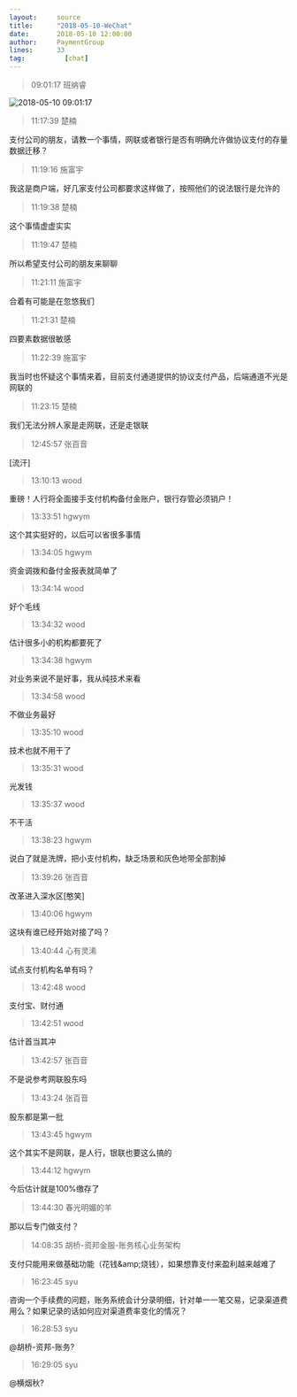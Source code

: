 ```yaml
---
layout:     source 
title:      "2018-05-10-WeChat"
date:       2018-05-10 12:00:00
author:     PaymentGroup
lines:      33 
tag:		  [chat]
---
```

> 09:01:17  班纳睿  
   
![2018-05-10 09:01:17](http://static.cocolian.org/img/20180510_090117.png) 
   
> 11:17:39  楚楠  
   
支付公司的朋友，请教一个事情，网联或者银行是否有明确允许做协议支付的存量数据迁移？  
   
> 11:19:16  施富宇  
   
我这是商户端，好几家支付公司都要求这样做了，按照他们的说法银行是允许的  
   
> 11:19:38  楚楠  
   
这个事情虚虚实实   
   
> 11:19:47  楚楠  
   
所以希望支付公司的朋友来聊聊  
   
> 11:21:11  施富宇  
   
合着有可能是在忽悠我们  
   
> 11:21:31  楚楠  
   
四要素数据很敏感  
   
> 11:22:39  施富宇  
   
我当时也怀疑这个事情来着，目前支付通道提供的协议支付产品，后端通道不光是网联的  
   
> 11:23:15  楚楠  
   
我们无法分辨人家是走网联，还是走银联  
   
> 12:45:57  张百音  
   
[流汗]  
   
> 13:10:13  wood  
   
重磅！人行将全面接手支付机构备付金账户，银行存管必须销户！  
   
> 13:33:51  hgwym  
   
这个其实挺好的，以后可以省很多事情  
   
> 13:34:05  hgwym  
   
资金调拨和备付金报表就简单了  
   
> 13:34:14  wood  
   
好个毛线  
   
> 13:34:32  wood  
   
估计很多小的机构都要死了  
   
> 13:34:38  hgwym  
   
对业务来说不是好事，我从纯技术来看  
   
> 13:34:58  wood  
   
不做业务最好  
   
> 13:35:10  wood  
   
技术也就不用干了  
   
> 13:35:31  wood  
   
光发钱  
   
> 13:35:37  wood  
   
不干活  
   
> 13:38:23  hgwym  
   
说白了就是洗牌，把小支付机构，缺乏场景和灰色地带全部割掉  
   
> 13:39:26  张百音  
   
改革进入深水区[憨笑]  
   
> 13:40:06  hgwym  
   
这块有谁已经开始对接了吗？  
   
> 13:40:44  心有灵浠  
   
试点支付机构名单有吗？  
   
> 13:42:48  wood  
   
支付宝、财付通  
   
> 13:42:51  wood  
   
估计首当其冲  
   
> 13:42:57  张百音  
   
不是说参考网联股东吗  
   
> 13:43:24  张百音  
   
股东都是第一批  
   
> 13:43:45  hgwym  
   
这个其实不是网联，是人行，银联也要这么搞的  
   
> 13:44:12  hgwym  
   
今后估计就是100%缴存了  
   
> 13:44:30  春光明媚的羊  
   
那以后专门做支付？  
   
> 14:08:35  胡桥-资邦金服-账务核心业务架构  
   
支付只能用来做基础功能（花钱&amp;amp;烧钱），如果想靠支付来盈利越来越难了  
   
> 16:23:45  syu  
   
咨询一个手续费的问题，账务系统会计分录明细，针对单一一笔交易，记录渠道费用么？如果记录的话如何应对渠道费率变化的情况？  
   
> 16:28:53  syu  
   
@胡桥-资邦-账务?  
   
> 16:29:05  syu  
   
@横烟秋?  
   
